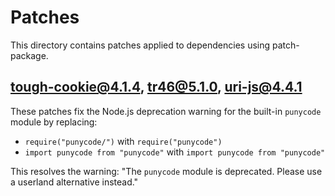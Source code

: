 # Patches

This directory contains patches applied to dependencies using patch-package.

## tough-cookie@4.1.4, tr46@5.1.0, uri-js@4.4.1

These patches fix the Node.js deprecation warning for the built-in `punycode` module by replacing:
- `require("punycode/")` with `require("punycode")`
- `import punycode from "punycode"` with `import punycode from "punycode"`

This resolves the warning: "The `punycode` module is deprecated. Please use a userland alternative instead."
